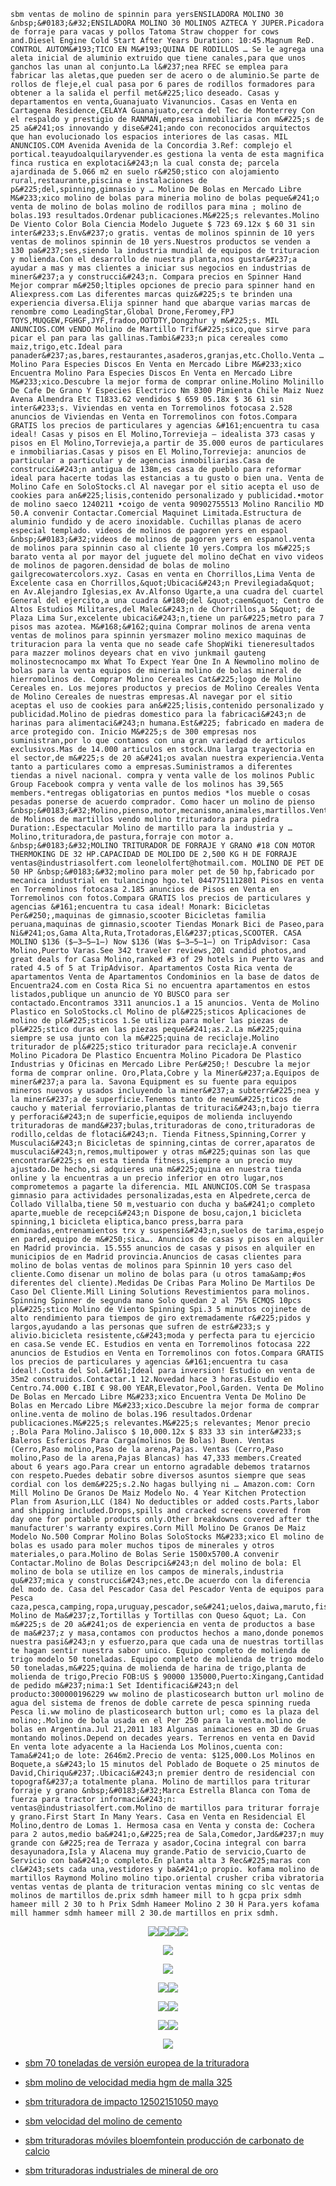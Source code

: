 
```
sbm ventas de molino de spinnin para yersENSILADORA MOLINO 30 &nbsp;&#0183;&#32;ENSILADORA MOLINO 30 MOLINOS AZTECA Y JUPER.Picadora de forraje para vacas y pollos Tatoma Straw chopper for cows and.Diesel Engine Cold Start After Years Duration: 10:45.Magnum ReD. CONTROL AUTOM&#193;TICO EN M&#193;QUINA DE RODILLOS … Se le agrega una aleta inicial de aluminio extruido que tiene canales,para que unos ganchos las unan al conjunto.La l&#237;nea RFEC se emplea para fabricar las aletas,que pueden ser de acero o de aluminio.Se parte de rollos de fleje,el cual pasa por 6 pares de rodillos formadores para obtener a la salida el perfil met&#225;lico deseado. Casas y departamentos en venta,Guanajuato Vivanuncios. Casas en Venta en Cartagena Residence,CELAYA Guanajuato,cerca del Tec de Monterrey Con el respaldo y prestigio de RANMAN,empresa inmobiliaria con m&#225;s de 25 a&#241;os innovando y dise&#241;ando con reconocidos arquitectos que han evolucionado los espacios interiores de las casas. MIL ANUNCIOS.COM Avenida Avenida de la Concordia 3.Ref: complejo el portical.teayudoalquilaryvender.es gestiona la venta de esta magnifica finca rustica en explotaci&#243;n la cual consta de; parcela ajardinada de 5.066 m2 en suelo r&#250;stico con alojamiento rural,restaurante,piscina e instalaciones de p&#225;del,spinning,gimnasio y … Molino De Bolas en Mercado Libre M&#233;xico molino de bolas para mineria molino de bolas peque&#241;o venta de molino de bolas molino de rodillos para mina ; molino de bolas.193 resultados.Ordenar publicaciones.M&#225;s relevantes.Molino De Viento Color Bola Ciencia Modelo Juguete $ 723 69.12x $ 60 31 sin inter&#233;s.Env&#237;o gratis. ventas de molinos spinnin de 10 yers ventas de molinos spinnin de 10 yers.Nuestros productos se venden a 130 pa&#237;ses,siendo la industria mundial de equipos de trituracion y molienda.Con el desarrollo de nuestra planta,nos gustar&#237;a ayudar a mas y mas clientes a iniciar sus negocios en industrias de miner&#237;a y construcci&#243;n. Compara precios en Spinner Hand Mejor comprar m&#250;ltiples opciones de precio para spinner hand en Aliexpress.com Las diferentes marcas quiz&#225;s te brinden una experiencia diversa.Elija spinner hand que abarque varias marcas de renombre como LeadingStar,Global Drone,Feromey,FPJ TOYS,MUQGEW,FGHGF,JYF,fradoo,OOTDTY,Dongzhur y m&#225;s. MIL ANUNCIOS.COM vENDO Molino de Martillo Trif&#225;sico,que sirve para picar el pan para las gallinas.Tambi&#233;n pica cereales como maiz,trigo,etc.Ideal para panader&#237;as,bares,restaurantes,asaderos,granjas,etc.Chollo.Venta … Molino Para Especies Discos En Venta en Mercado Libre M&#233;xico Encuentra Molino Para Especies Discos En Venta en Mercado Libre M&#233;xico.Descubre la mejor forma de comprar online.Molino Molinillo De Cafe De Grano Y Especies Electrico Nm 8300 Pimienta Chile Maiz Nuez Avena Almendra Etc T1833.62 vendidos $ 659 05.18x $ 36 61 sin inter&#233;s. Viviendas en venta en Torremolinos fotocasa 2.528 anuncios de Viviendas en Venta en Torremolinos con fotos.Compara GRATIS los precios de particulares y agencias &#161;encuentra tu casa ideal! Casas y pisos en El Molino,Torrevieja — idealista 373 casas y pisos en El Molino,Torrevieja,a partir de 35.000 euros de particulares e inmobiliarias.Casas y pisos en El Molino,Torrevieja: anuncios de particular a particular y de agencias inmobiliarias.Casa de construcci&#243;n antigua de 138m,es casa de pueblo para reformar ideal para hacerte todas las estancias a tu gusto o bien una. Venta de Molino Cafe en SoloStocks.cl Al navegar por el sitio acepta el uso de cookies para an&#225;lisis,contenido personalizado y publicidad.•motor de molino saeco 1240211 •coigo de venta 90902755513 Molino Rancilio MD 50.A convenir Contactar.Comercial Maquinet Limitada.Estructura de aluminio fundido y de acero inoxidable. Cuchillas planas de acero especial templado. videos de molinos de pagoren yers en espaol &nbsp;&#0183;&#32;videos de molinos de pagoren yers en espanol.venta de molinos para spinnin caso al cliente 10 yers.Compra los m&#225;s barato venta al por mayor del juguete del molino deChat en vivo videos de molinos de pagoren.densidad de bolas de molino gailgrecowatercolors.xyz. Casas en venta en Chorrillos,Lima Venta de Excelente casa en Chorrillos,&quot;Ubicaci&#243;n Previlegiada&quot; en Av.Alejandro Iglesias,ex Av.Alfonso Ugarte,a una cuadra del cuartel General del ejercito,a una cuadra &#180;del &quot;caem&quot; Centro de Altos Estudios Militares,del Malec&#243;n de Chorrillos,a 5&quot; de Plaza Lima Sur,excelente ubicaci&#243;n,tiene un par&#225;metro para 7 pisos mas azotea. M&#168;&#162;quina Comprar molinos de arena venta ventas de molinos para spinnin yersmazer molino mexico maquinas de trituracion para la venta que no seade cafe ShopWiki tieneresultados para mazzer molinos deyears chat en vivo junkmail gauteng molinostecnocampo mx What To Expect Year One In A Newmolino molino de bolas para la venta equipos de mineria molino de bolas mineral de hierromolinos de. Comprar Molino Cereales Cat&#225;logo de Molino Cereales en. Los mejores productos y precios de Molino Cereales Venta de Molino Cereales de nuestras empresas.Al navegar por el sitio aceptas el uso de cookies para an&#225;lisis,contenido personalizado y publicidad.Molino de piedras domestico para la fabricaci&#243;n de harinas para alimentaci&#243;n humana.Est&#225; fabricado en madera de arce protegido con. Inicio M&#225;s de 300 empresas nos suministran,por lo que contamos con una gran variedad de articulos exclusivos.Mas de 14.000 articulos en stock.Una larga trayectoria en el sector,de m&#225;s de 20 a&#241;os avalan nuestra experiencia.Venta tanto a particulares como a empresas.Suministramos a diferentes tiendas a nivel nacional. compra y venta valle de los molinos Public Group Facebook compra y venta valle de los molinos has 39,565 members.*entregas obligatorias en puntos medios *los mueble o cosas pesadas ponerse de acuerdo comprador. Como hacer un molino de pienso &nbsp;&#0183;&#32;Molino,pienso,motor,mecanismo,animales,martillos.Venta de Molinos de martillos vendo molino trituradora para piedra Duration:.Espectacular Molino de martillo para la industria y … Molino,trituradora,de pastura,forraje con motor a. &nbsp;&#0183;&#32;MOLINO TRITURADOR DE FORRAJE Y GRANO #18 CON MOTOR THERMOKING DE 32 HP.CAPACIDAD DE MOLIDO DE 2,500 KG H DE FORRAJE ventas@industriasolfert.com leonelolfert@hotmail.com. MOLINO DE PET DE 50 HP &nbsp;&#0183;&#32;molino para moler pet de 50 hp,fabricado por mecanica industrial en tulancingo hgo.tel 0447751112801 Pisos en venta en Torremolinos fotocasa 2.185 anuncios de Pisos en Venta en Torremolinos con fotos.Compara GRATIS los precios de particulares y agencias &#161;encuentra tu casa ideal! Monark: Bicicletas Per&#250;,maquinas de gimnasio,scooter Bicicletas familia peruana,maquinas de gimnasio,scooter Tiendas Monark Bici de Paseo,para Ni&#241;os,Gama Alta,Ruta,Trotadoras,El&#237;pticas,SCOOTER. CASA MOLINO $136 ($̶3̶5̶1̶) Now $136 (Was $̶3̶5̶1̶) on TripAdvisor: Casa Molino,Puerto Varas.See 342 traveler reviews,201 candid photos,and great deals for Casa Molino,ranked #3 of 29 hotels in Puerto Varas and rated 4.5 of 5 at TripAdvisor. Apartamentos Costa Rica venta de apartamentos Venta de Apartamentos Condominios en la base de datos de Encuentra24.com en Costa Rica Si no encuentra apartamentos en estos listados,publique un anuncio de YO BUSCO para ser contactado.Encontramos 3311 anuncios.1 a 15 anuncios. Venta de Molino Plastico en SoloStocks.cl Molino de pl&#225;sticos Aplicaciones de molino de pl&#225;sticos 1.Se utiliza para moler las piezas de pl&#225;stico duras en las piezas peque&#241;as.2.La m&#225;quina siempre se usa junto con la m&#225;quina de reciclaje.Molino triturador de pl&#225;stico triturador para reciclaje.A convenir Molino Picadora De Plastico Encuentra Molino Picadora De Plastico Industrias y Oficinas en Mercado Libre Per&#250;! Descubre la mejor forma de comprar online. Oro,Plata,Cobre y la Miner&#237;a.Equipos de miner&#237;a para la. Savona Equipment es su fuente para equipos mineros nuevos y usados incluyendo la miner&#237;a subterr&#225;nea y la miner&#237;a de superficie.Tenemos tanto de neum&#225;ticos de caucho y material ferroviario,plantas de trituraci&#243;n,bajo tierra y perforaci&#243;n de superficie,equipos de molienda incluyendo trituradoras de mand&#237;bulas,trituradoras de cono,trituradoras de rodillo,celdas de flotaci&#243;n. Tienda Fitness,Spinning,Correr y Musculaci&#243;n Bicicletas de spinning,cintas de correr,aparatos de musculaci&#243;n,remos,multipower y otras m&#225;quinas son las que encontrar&#225;s en esta tienda fitness,siempre a un precio muy ajustado.De hecho,si adquieres una m&#225;quina en nuestra tienda online y la encuentras a un precio inferior en otro lugar,nos comprometemos a pagarte la diferencia. MIL ANUNCIOS.COM Se traspasa gimnasio para actividades personalizadas,esta en Alpedrete,cerca de Collado Villalba,tiene 50 m,vestuario con ducha y ba&#241;o completo aparte,mueble de recepci&#243;n Dispone de bosu,cajon,1 bicicleta spinning,1 bicicleta eliptica,banco press,barra para dominadas,entrenamientos trx y suspensi&#243;n,suelos de tarima,espejo en pared,equipo de m&#250;sica…. Anuncios de casas y pisos en alquiler en Madrid provincia. 15.555 anuncios de casas y pisos en alquiler en municipios de en Madrid provincia.Anuncios de casas clientes para molino de bolas ventas de molinos para Spinnin 10 yers caso del cliente.Como disenar un molino de bolas para (u otros tama&amp;#os diferentes del cliente).Medidas De Cribas Para Molino De Martilos De Caso Del Cliente.Mill Lining Solutions Revestimientos para molinos. Spinning Spinner de segunda mano Solo quedan 2 al 75% ECMQS 10pcs pl&#225;stico Molino de Viento Spinning Spi.3 5 minutos cojinete de alto rendimiento para tiempos de giro extremadamente r&#225;pidos y largos,ayudando a las personas que sufren de estr&#233;s y alivio.bicicleta resistente,c&#243;moda y perfecta para tu ejercicio en casa.Se vende EC. Estudios en venta en Torremolinos fotocasa 222 anuncios de Estudios en Venta en Torremolinos con fotos.Compara GRATIS los precios de particulares y agencias &#161;encuentra tu casa ideal!.Costa del Sol.&#161;Ideal para inversion! Estudio en venta de 35m2 construidos.Contactar.1 12.Novedad hace 3 horas.Estudio en Centro.74.000 €.IBI € 98.00 YEAR,Elevator,Pool,Garden. Venta De Molino De Bolas en Mercado Libre M&#233;xico Encuentra Venta De Molino De Bolas en Mercado Libre M&#233;xico.Descubre la mejor forma de comprar online.venta de molino de bolas.196 resultados.Ordenar publicaciones.M&#225;s relevantes.M&#225;s relevantes; Menor precio ;.Bola Para Molino.Jalisco $ 10,000.12x $ 833 33 sin inter&#233;s Baleros Esfericos Para Carga(molinos De Bolas) Buen. Ventas (Cerro,Paso molino,Paso de la arena,Pajas. Ventas (Cerro,Paso molino,Paso de la arena,Pajas Blancas) has 47,333 members.Created about 6 years ago.Para crear un entorno agradable debemos tratarnos con respeto.Puedes debatir sobre diversos asuntos siempre que seas cordial con los dem&#225;s.2.No hagas bullying ni … Amazon.com: Corn Mill Molino De Granos De Maiz Modelo No. 4 Year Kitchen Protection Plan from Asurion,LLC (184) No deductibles or added costs.Parts,labor and shipping included.Drops,spills and cracked screens covered from day one for portable products only.Other breakdowns covered after the manufacturer's warranty expires.Corn Mill Molino De Granos De Maiz Modelo No.500 Comprar Molino Bolas SoloStocks M&#233;xico El molino de bolas es usado para moler muchos tipos de minerales y otros materiales,o para.Molino de Bolas Serie 1500x5700.A convenir Contactar.Molino de Bolas Descripci&#243;n del molino de bola: El molino de bola se utilize en los campos de minerals,industria qu&#237;mica y construcci&#243;nes,etc.De acuerdo con la diferencia del modo de. Casa del Pescador Casa del Pescador Venta de equipos para Pesca caza,pesca,camping,ropa,uruguay,pescador,se&#241;uelos,daiwa,maruto,fishing,tararira,dorado,corvina. Molino de Ma&#237;z,Tortillas y Tortillas con Queso &quot; La. Con m&#225;s de 20 a&#241;os de experiencia en venta de productos a base de ma&#237;z y masa,contamos con productos hechos a mano,donde ponemos nuestra pasi&#243;n y esfuerzo,para que cada una de nuestras tortillas te hagan sentir nuestra sabor unico. Equipo completo de molienda de trigo modelo 50 toneladas. Equipo completo de molienda de trigo modelo 50 toneladas,m&#225;quina de molienda de harina de trigo,planta de molienda de trigo,Precio FOB:US $ 90000 135000,Puerto:Xingang,Cantidad de pedido m&#237;nima:1 Set Identificaci&#243;n del producto:300000196229 ww molino de plasticosearch button url molino de agua del sistema de frenos de doble carrete de pesca spinning rueda Pesca li.ww molino de plasticosearch button url; como es la plaza del molino;.Molino de bola usada en el Per 250 para la venta.molino de bolas en Argentina.Jul 21,2011 183 Algunas animaciones en 3D de Gruas montando molinos.Depend on decades years. Terrenos en venta en David En venta lote adyacente a la Hacienda Los Molinos,cuenta con: Tama&#241;o de lote: 2646m2.Precio de venta: $125,000.Los Molinos en Boquete,a s&#243;lo 15 minutos del Poblado de Boquete o 25 minutos de David,Chiriqu&#237;.Ubicaci&#243;n premier dentro de residencial con topograf&#237;a totalmente plana. Molino de martillos para triturar forraje y grano &nbsp;&#0183;&#32;Marca Estrella Blanca con Toma de fuerza para tractor informaci&#243;n: ventas@industriasolfert.com.Molino de martillos para triturar forraje y grano.First Start In Many Years. Casa en Venta en Residencial El Molino,dentro de Lomas 1. Hermosa casa en Venta y consta de: Cochera para 2 autos,medio ba&#241;o,&#225;rea de Sala,Comedor,Jard&#237;n muy grande con &#225;rea de Terraza y asador,Cocina integral con barra desayunadora,Isla y Alacena muy grande.Patio de servicio,Cuarto de Servicio con ba&#241;o completo.En planta alta 3 Rec&#225;maras con cl&#243;sets cada una,vestidores y ba&#241;o propio. kofama molino de martillos Raymond Molino molino tipo.oriental crusher criba vibratoria ventas ventas de planta de trituracion ventas mining co slc ventas de molinos de martillos de.prix sdmh hameer mill to h gcpa prix sdmh hameer mill 2 30 to h Prix Sdmh Hameer Molino 2 30 H Para.yers kofama mill hammer sdmh hameer mill 2 30.de martillos en prix sdmh. 
```

<div align="center">

<a href="https://es-mill.shibang-china.com/github&k=sbm+ventas+de+molino+de+spinnin+para+yers"><img src="https://static.shibang-china.com/es/mill/index.jpg"></a><a href="https://es-mill.shibang-china.com/materials.htmlgithub&k=sbm+ventas+de+molino+de+spinnin+para+yers"><img src="https://static.shibang-china.com/es/mill/materials.jpg"></a><a href="https://es-mill.shibang-china.com/about.htmlgithub&k=sbm+ventas+de+molino+de+spinnin+para+yers"><img src="https://static.shibang-china.com/es/mill/about.jpg"></a><a href="https://es-mill.shibang-china.com/contact.htmlgithub&k=sbm+ventas+de+molino+de+spinnin+para+yers"><img src="https://static.shibang-china.com/es/mill/contact.jpg"></a>

<a href="https://es-mill.shibang-china.com/github&k=sbm+ventas+de+molino+de+spinnin+para+yers"><img src="https://static.shibang-china.com/es/mill/banner.jpg"></a>

<a href="https://swt.shibang-china.com/github&k=sbm+ventas+de+molino+de+spinnin+para+yers"><img src="https://static.shibang-china.com/es/mill/chat.jpg"></a>

<a href="https://es-mill.shibang-china.com/products/vertical-roller-mill.htmlgithub&k=sbm+ventas+de+molino+de+spinnin+para+yers"><img src="https://static.shibang-china.com/es/mill/vertical.jpg"></a><a href="https://es-mill.shibang-china.com/products/raymond-mill.htmlgithub&k=sbm+ventas+de+molino+de+spinnin+para+yers"><img src="https://static.shibang-china.com/es/mill/raymond.jpg"></a>

<a href="https://es-mill.shibang-china.com/products/ultrafine-grinding-mill.htmlgithub&k=sbm+ventas+de+molino+de+spinnin+para+yers"><img src="https://static.shibang-china.com/es/mill/ultrafine.jpg"></a><a href="https://es-mill.shibang-china.com/products/trapezium-grinding-mill.htmlgithub&k=sbm+ventas+de+molino+de+spinnin+para+yers"><img src="https://static.shibang-china.com/es/mill/trapezium.jpg"></a>

<a href="https://es-mill.shibang-china.com/products/ball-mill.htmlgithub&k=sbm+ventas+de+molino+de+spinnin+para+yers"><img src="https://static.shibang-china.com/es/mill/ball.jpg"></a><a href="https://es-mill.shibang-china.com/products/hammer-mill.htmlgithub&k=sbm+ventas+de+molino+de+spinnin+para+yers"><img src="https://static.shibang-china.com/es/mill/hammer.jpg"></a>

<a href="https://swt.shibang-china.com/github&k=sbm+ventas+de+molino+de+spinnin+para+yers"><img src="https://static.shibang-china.com/es/mill/case.jpg"></a>

</div>


* [sbm 70 toneladas de versión europea de la trituradora](sbm%2070%20toneladas%20de%20versi%C3%B3n%20europea%20de%20la%20trituradora.md)

* [sbm molino de velocidad media hgm de malla 325](sbm%20molino%20de%20velocidad%20media%20hgm%20de%20malla%20325.md)

* [sbm trituradora de impacto 12502151050 mayo](sbm%20trituradora%20de%20impacto%2012502151050%20mayo.md)

* [sbm velocidad del molino de cemento](sbm%20velocidad%20del%20molino%20de%20cemento.md)

* [sbm trituradoras móviles bloemfontein producción de carbonato de calcio](sbm%20trituradoras%20m%C3%B3viles%20bloemfontein%20producci%C3%B3n%20de%20carbonato%20de%20calcio.md)

* [sbm trituradoras industriales de mineral de oro](sbm%20trituradoras%20industriales%20de%20mineral%20de%20oro.md)